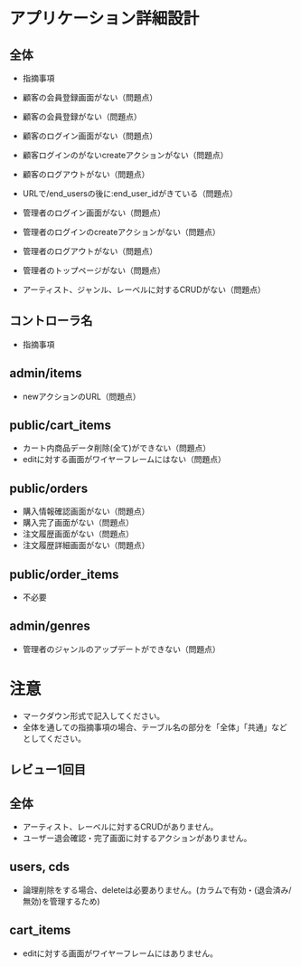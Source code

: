 # アプリケーション詳細設計
## 全体
- 指摘事項

- 顧客の会員登録画面がない（問題点）
- 顧客の会員登録がない（問題点）
- 顧客のログイン画面がない（問題点）
- 顧客ログインのがないcreateアクションがない（問題点）
- 顧客のログアウトがない（問題点）
- URLで/end_usersの後に:end_user_idがきている（問題点）
- 管理者のログイン画面がない（問題点）
- 管理者のログインのcreateアクションがない（問題点）
- 管理者のログアウトがない（問題点）
- 管理者のトップページがない（問題点）
- アーティスト、ジャンル、レーベルに対するCRUDがない（問題点）

## コントローラ名
- 指摘事項

## admin/items
- newアクションのURL（問題点）

## public/cart_items
- カート内商品データ削除(全て)ができない（問題点）
- editに対する画面がワイヤーフレームにはない（問題点）

## public/orders
- 購入情報確認画面がない（問題点）
- 購入完了画面がない（問題点）
- 注文履歴画面がない（問題点）
- 注文履歴詳細画面がない（問題点）

## public/order_items
- 不必要

## admin/genres
- 管理者のジャンルのアップデートができない（問題点）

# 注意
* マークダウン形式で記入してください。
* 全体を通しての指摘事項の場合、テーブル名の部分を「全体」「共通」などとしてください。

## レビュー1回目
## 全体
- アーティスト、レーベルに対するCRUDがありません。
- ユーザー退会確認・完了画面に対するアクションがありません。

## users, cds
- 論理削除をする場合、deleteは必要ありません。(カラムで有効・(退会済み/無効)を管理するため)

## cart_items
- editに対する画面がワイヤーフレームにはありません。
